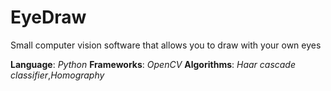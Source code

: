 # EyeDraw
Small computer vision software that allows you to draw with your own eyes

**Language**: *Python*
**Frameworks**: *OpenCV*
**Algorithms**: *Haar cascade classifier*,*Homography*
